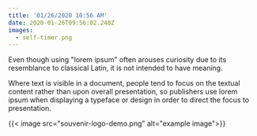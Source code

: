 ```yaml
---
title: '01/26/2020 10:56 AM'
date: 2020-01-26T09:56:02.240Z
images:
  - self-timer.png
---
```

Even though using "lorem ipsum" often arouses curiosity due to its resemblance to classical Latin, it is not intended to have meaning.

Where text is visible in a document, people tend to focus on the textual content rather than upon overall presentation, so publishers use lorem ipsum when displaying a typeface or design in order to direct the focus to presentation.

{{< image src="souvenir-logo-demo.png" alt="example image">}}
